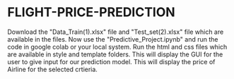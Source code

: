 # FLIGHT-PRICE-PREDICTION
Download the "Data_Train(1).xlsx" file and "Test_set(2).xlsx" file which are available in the files.
Now use the "Predictive_Project.ipynb" and run the code in google colab or your local system.
Run the html and css files which are available in style and template folders.
This will display the GUI for the user to give input for our prediction model.
This will display the price of Airline for the selected crtieria.
